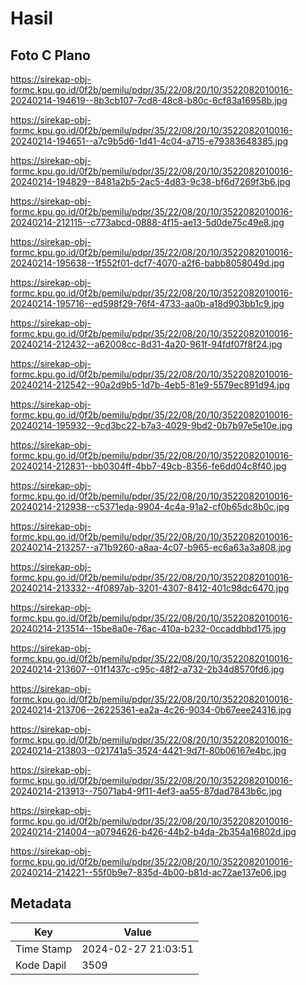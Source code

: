 # Hasil

## Foto C Plano

https://sirekap-obj-formc.kpu.go.id/0f2b/pemilu/pdpr/35/22/08/20/10/3522082010016-20240214-194619--8b3cb107-7cd8-48c8-b80c-6cf83a16958b.jpg

https://sirekap-obj-formc.kpu.go.id/0f2b/pemilu/pdpr/35/22/08/20/10/3522082010016-20240214-194651--a7c9b5d6-1d41-4c04-a715-e79383648385.jpg

https://sirekap-obj-formc.kpu.go.id/0f2b/pemilu/pdpr/35/22/08/20/10/3522082010016-20240214-194829--8481a2b5-2ac5-4d83-9c38-bf6d7269f3b6.jpg

https://sirekap-obj-formc.kpu.go.id/0f2b/pemilu/pdpr/35/22/08/20/10/3522082010016-20240214-212115--c773abcd-0888-4f15-ae13-5d0de75c49e8.jpg

https://sirekap-obj-formc.kpu.go.id/0f2b/pemilu/pdpr/35/22/08/20/10/3522082010016-20240214-195638--1f552f01-dcf7-4070-a2f6-babb8058049d.jpg

https://sirekap-obj-formc.kpu.go.id/0f2b/pemilu/pdpr/35/22/08/20/10/3522082010016-20240214-195716--ed598f29-76f4-4733-aa0b-a18d903bb1c9.jpg

https://sirekap-obj-formc.kpu.go.id/0f2b/pemilu/pdpr/35/22/08/20/10/3522082010016-20240214-212432--a62008cc-8d31-4a20-961f-94fdf07f8f24.jpg

https://sirekap-obj-formc.kpu.go.id/0f2b/pemilu/pdpr/35/22/08/20/10/3522082010016-20240214-212542--90a2d9b5-1d7b-4eb5-81e9-5579ec891d94.jpg

https://sirekap-obj-formc.kpu.go.id/0f2b/pemilu/pdpr/35/22/08/20/10/3522082010016-20240214-195932--9cd3bc22-b7a3-4029-9bd2-0b7b97e5e10e.jpg

https://sirekap-obj-formc.kpu.go.id/0f2b/pemilu/pdpr/35/22/08/20/10/3522082010016-20240214-212831--bb0304ff-4bb7-49cb-8356-fe6dd04c8f40.jpg

https://sirekap-obj-formc.kpu.go.id/0f2b/pemilu/pdpr/35/22/08/20/10/3522082010016-20240214-212938--c5371eda-9904-4c4a-91a2-cf0b65dc8b0c.jpg

https://sirekap-obj-formc.kpu.go.id/0f2b/pemilu/pdpr/35/22/08/20/10/3522082010016-20240214-213257--a71b9260-a8aa-4c07-b965-ec6a63a3a808.jpg

https://sirekap-obj-formc.kpu.go.id/0f2b/pemilu/pdpr/35/22/08/20/10/3522082010016-20240214-213332--4f0897ab-3201-4307-8412-401c98dc6470.jpg

https://sirekap-obj-formc.kpu.go.id/0f2b/pemilu/pdpr/35/22/08/20/10/3522082010016-20240214-213514--15be8a0e-76ac-410a-b232-0ccaddbbd175.jpg

https://sirekap-obj-formc.kpu.go.id/0f2b/pemilu/pdpr/35/22/08/20/10/3522082010016-20240214-213607--01f1437c-c95c-48f2-a732-2b34d8570fd6.jpg

https://sirekap-obj-formc.kpu.go.id/0f2b/pemilu/pdpr/35/22/08/20/10/3522082010016-20240214-213706--26225361-ea2a-4c26-9034-0b67eee24316.jpg

https://sirekap-obj-formc.kpu.go.id/0f2b/pemilu/pdpr/35/22/08/20/10/3522082010016-20240214-213803--021741a5-3524-4421-9d7f-80b06167e4bc.jpg

https://sirekap-obj-formc.kpu.go.id/0f2b/pemilu/pdpr/35/22/08/20/10/3522082010016-20240214-213913--75071ab4-9f11-4ef3-aa55-87dad7843b6c.jpg

https://sirekap-obj-formc.kpu.go.id/0f2b/pemilu/pdpr/35/22/08/20/10/3522082010016-20240214-214004--a0794626-b426-44b2-b4da-2b354a16802d.jpg

https://sirekap-obj-formc.kpu.go.id/0f2b/pemilu/pdpr/35/22/08/20/10/3522082010016-20240214-214221--55f0b9e7-835d-4b00-b81d-ac72ae137e06.jpg


## Metadata

| Key        | Value               |
| ---------- | ------------------- |
| Time Stamp | 2024-02-27 21:03:51 |
| Kode Dapil | 3509                |



